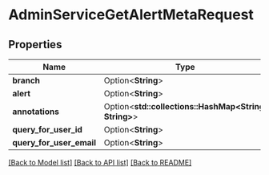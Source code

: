 # AdminServiceGetAlertMetaRequest

## Properties

Name | Type | Description | Notes
------------ | ------------- | ------------- | -------------
**branch** | Option<**String**> |  | [optional]
**alert** | Option<**String**> |  | [optional]
**annotations** | Option<**std::collections::HashMap<String, String>**> |  | [optional]
**query_for_user_id** | Option<**String**> |  | [optional]
**query_for_user_email** | Option<**String**> |  | [optional]

[[Back to Model list]](../README.md#documentation-for-models) [[Back to API list]](../README.md#documentation-for-api-endpoints) [[Back to README]](../README.md)


